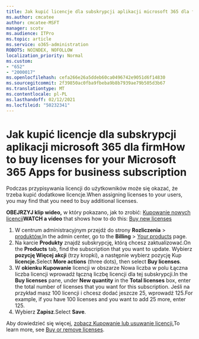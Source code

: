 ```yaml
---
title: Jak kupić licencje dla subskrypcji aplikacji microsoft 365 dla firm
ms.author: cmcatee
author: cmcatee-MSFT
manager: scotv
ms.audience: ITPro
ms.topic: article
ms.service: o365-administration
ROBOTS: NOINDEX, NOFOLLOW
localization_priority: Normal
ms.custom:
- "652"
- "2000017"
ms.openlocfilehash: cefa266e26a5ddeb60ca0496742e9051d6f14830
ms.sourcegitcommit: 2f39850ac0fba9fbeba9b8b7939ae79b505d3b67
ms.translationtype: MT
ms.contentlocale: pl-PL
ms.lasthandoff: 02/12/2021
ms.locfileid: "50232341"
---
```

# <a name="how-to-buy-licenses-for-your-microsoft-365-apps-for-business-subscription"></a><span data-ttu-id="fb3c6-102">Jak kupić licencje dla subskrypcji aplikacji microsoft 365 dla firm</span><span class="sxs-lookup"><span data-stu-id="fb3c6-102">How to buy licenses for your Microsoft 365 Apps for business subscription</span></span>

<span data-ttu-id="fb3c6-103">Podczas przypisywania licencji do użytkowników może się okazać, że trzeba kupić dodatkowe licencje.</span><span class="sxs-lookup"><span data-stu-id="fb3c6-103">When assigning licenses to your users, you may find that you need to buy additional licenses.</span></span>

<span data-ttu-id="fb3c6-104">**OBEJRZYJ klip wideo,** w który pokazano, jak to zrobić: [Kupowanie nowych licencji](https://go.microsoft.com/fwlink/p/?linkid=2154857)</span><span class="sxs-lookup"><span data-stu-id="fb3c6-104">**WATCH a video** that shows how to do this: [Buy new licenses](https://go.microsoft.com/fwlink/p/?linkid=2154857)</span></span>
  
1. <span data-ttu-id="fb3c6-105">W centrum administracyjnym przejdź do strony **Rozliczenia**  >  [produktów.](https://go.microsoft.com/fwlink/p/?linkid=842054)</span><span class="sxs-lookup"><span data-stu-id="fb3c6-105">In the admin center, go to the **Billing** > [Your products](https://go.microsoft.com/fwlink/p/?linkid=842054) page.</span></span>
2. <span data-ttu-id="fb3c6-106">Na karcie **Produkty** znajdź subskrypcję, którą chcesz zaktualizować.</span><span class="sxs-lookup"><span data-stu-id="fb3c6-106">On the **Products** tab, find the subscription that you want to update.</span></span> <span data-ttu-id="fb3c6-107">Wybierz **pozycję Więcej akcji** (trzy kropki), a następnie wybierz pozycję Kup **licencje.**</span><span class="sxs-lookup"><span data-stu-id="fb3c6-107">Select **More actions** (three dots), then select **Buy licenses**.</span></span>
3. <span data-ttu-id="fb3c6-108">W **okienku Kupowanie**  licencji w obszarze  Nowa liczba w polu Łączna liczba licencji wprowadź łączną liczbę licencji dla tej subskrypcji.</span><span class="sxs-lookup"><span data-stu-id="fb3c6-108">In the **Buy licenses** pane, under **New quantity** in the **Total licenses** box, enter the total number of licenses that you want for this subscription.</span></span> <span data-ttu-id="fb3c6-109">Jeśli na przykład masz 100 licencji i chcesz dodać jeszcze 25, wprowadź 125.</span><span class="sxs-lookup"><span data-stu-id="fb3c6-109">For example, if you have 100 licenses and you want to add 25 more, enter 125.</span></span>
4. <span data-ttu-id="fb3c6-110">Wybierz **Zapisz**.</span><span class="sxs-lookup"><span data-stu-id="fb3c6-110">Select **Save**.</span></span>

<span data-ttu-id="fb3c6-111">Aby dowiedzieć się więcej, [zobacz Kupowanie lub usuwanie licencji.](https://docs.microsoft.com/microsoft-365/commerce/licenses/buy-licenses)</span><span class="sxs-lookup"><span data-stu-id="fb3c6-111">To learn more, see [Buy or remove licenses](https://docs.microsoft.com/microsoft-365/commerce/licenses/buy-licenses).</span></span>